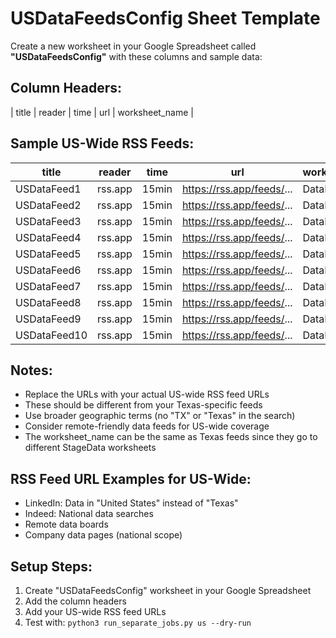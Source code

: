 # USDataFeedsConfig Sheet Template

Create a new worksheet in your Google Spreadsheet called **"USDataFeedsConfig"** with these columns and sample data:

## Column Headers:
| title | reader | time | url | worksheet_name |

## Sample US-Wide RSS Feeds:

| title | reader | time | url | worksheet_name |
|-------|--------|------|-----|----------------|
| USDataFeed1 | rss.app | 15min | https://rss.app/feeds/... | DataRaw |
| USDataFeed2 | rss.app | 15min | https://rss.app/feeds/... | DataRaw |
| USDataFeed3 | rss.app | 15min | https://rss.app/feeds/... | DataRaw |
| USDataFeed4 | rss.app | 15min | https://rss.app/feeds/... | DataRaw |
| USDataFeed5 | rss.app | 15min | https://rss.app/feeds/... | DataRaw |
| USDataFeed6 | rss.app | 15min | https://rss.app/feeds/... | DataRaw |
| USDataFeed7 | rss.app | 15min | https://rss.app/feeds/... | DataRaw |
| USDataFeed8 | rss.app | 15min | https://rss.app/feeds/... | DataRaw |
| USDataFeed9 | rss.app | 15min | https://rss.app/feeds/... | DataRaw |
| USDataFeed10 | rss.app | 15min | https://rss.app/feeds/... | DataRaw |

## Notes:
- Replace the URLs with your actual US-wide RSS feed URLs
- These should be different from your Texas-specific feeds
- Use broader geographic terms (no "TX" or "Texas" in the search)
- Consider remote-friendly data feeds for US-wide coverage
- The worksheet_name can be the same as Texas feeds since they go to different StageData worksheets

## RSS Feed URL Examples for US-Wide:
- LinkedIn: Data in "United States" instead of "Texas"
- Indeed: National data searches
- Remote data boards
- Company data pages (national scope)

## Setup Steps:
1. Create "USDataFeedsConfig" worksheet in your Google Spreadsheet
2. Add the column headers
3. Add your US-wide RSS feed URLs
4. Test with: `python3 run_separate_jobs.py us --dry-run`

